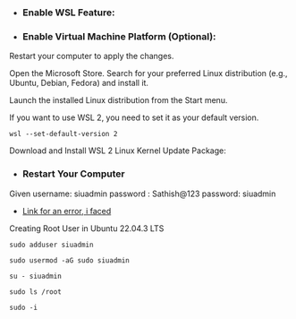 

* ### Enable WSL Feature:

*  ### Enable Virtual Machine Platform (Optional):

Restart your computer to apply the changes.

Open the Microsoft Store.
Search for your preferred Linux distribution (e.g., Ubuntu, Debian, Fedora) and install it.

Launch the installed Linux distribution from the Start menu.

If you want to use WSL 2, you need to set it as your default version.


```wsl --set-default-version 2```

Download and Install WSL 2 Linux Kernel Update Package:

* ### Restart Your Computer

Given username: siuadmin
password : Sathish@123
password: siuadmin


- [Link for an error, i faced](https://answers.microsoft.com/en-us/windows/forum/all/fullyqualifiederrorid-unauthorizedaccess/a73a564a-9870-42c7-bd5e-7072eb1a3136)


Creating Root User in Ubuntu 22.04.3 LTS

```sudo adduser siuadmin```

```sudo usermod -aG sudo siuadmin```

```su - siuadmin```

```sudo ls /root```

```sudo -i```